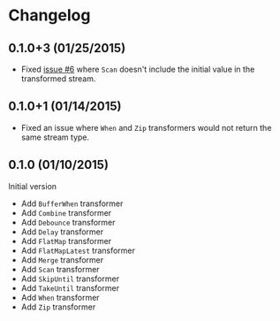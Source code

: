 # Changelog

## 0.1.0+3 (01/25/2015)
- Fixed [issue #6](https://github.com/danschultz/stream_transformers/issues/6) where `Scan` doesn't include the initial value in the transformed stream.

## 0.1.0+1 (01/14/2015)
- Fixed an issue where `When` and `Zip` transformers would not return the same stream type.

## 0.1.0 (01/10/2015)
Initial version

- Add `BufferWhen` transformer
- Add `Combine` transformer
- Add `Debounce` transformer
- Add `Delay` transformer
- Add `FlatMap` transformer
- Add `FlatMapLatest` transformer
- Add `Merge` transformer
- Add `Scan` transformer
- Add `SkipUntil` transformer
- Add `TakeUntil` transformer
- Add `When` transformer
- Add `Zip` transformer
